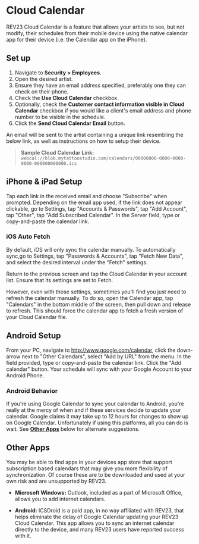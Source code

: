 # Cloud Calendar

REV23 Cloud Calendar is a feature that allows your artists to see, but not modify, their schedules from their mobile device using the native calendar app for their device (i.e. the Calendar app on the iPhone).

## Set up

1. Navigate to **Security > Employees**.
2. Open the desired artist.
3. Ensure they have an email address specified, preferably one they can check on their phone.
4. Check the **Use Cloud Calendar** checkbox.
5. Optionally, check the **Customer contact information visible in Cloud Calendar** checkbox if you would like a client's email address and phone number to be visible in the schedule.
6. Click the **Send Cloud Calendar Email** button.

An email will be sent to the artist containing a unique link resembling the below link, as well as instructions on how to setup their device.

> **Sample Cloud Calendar Link:**  
`webcal://blob.mytattoostudio.com/calendars/00000000-0000-0000-0000-000000000000.ics`

## iPhone & iPad Setup

Tap each link in the received email and choose "Subscribe" when prompted. Depending on the email app used, if the link does not appear clickable, go to Settings, tap "Accounts & Passwords", tap "Add Account", tap "Other", tap "Add Subscribed Calendar". In the Server field, type or copy-and-paste the calendar link.

### iOS Auto Fetch

By default, iOS will only sync the calendar manually. To automatically sync,go to Settings, tap "Passwords & Accounts", tap "Fetch New Data", and select the desired interval under the "Fetch" settings.

Return to the previous screen and tap the Cloud Calendar in your account list. Ensure that its settings are set to Fetch.

However, even with those settings, sometimes you'll find you just need to refresh the calendar manually. To do so, open the Calendar app, tap "Calendars" in the bottom middle of the screen, then pull down and release to refresh. This should force the calendar app to fetch a fresh version of your Cloud Calendar file.

## Android Setup

From your PC, navigate to http://www.google.com/calendar, click the down-arrow next to "Other Calendars", select "Add by URL" from the menu. In the field provided, type or copy-and-paste the calendar link. Click the "Add calendar" button. Your schedule will sync with your Google Account to your Android Phone.

### Android Behavior

If you're using Google Calendar to sync your calendar to Android, you're really at the mercy of when and if these services decide to update your calendar. Google claims it may take up to 12 hours for changes to show up on Google Calendar. Unfortunately if using this platforms, all you can do is wait. See [**Other Apps**](#other-apps) below for alternate suggestions.

## Other Apps

You may be able to find apps in your devices app store that support subscription based calendars that may give you more flexibility of synchronization. Of course these are to be downloaded and used at your own risk and are unsupported by REV23.

+ **Microsoft Windows:** Outlook, included as a part of Microsoft Office, allows you to add internet calendars.
  
+ **Android:** ICSDroid is a paid app, in no way affiliated with REV23, that helps eliminate the delay of Google Calendar updating your REV23 Cloud Calendar. This app allows you to sync an internet calendar directly to the device, and many REV23 users have reported success with it.